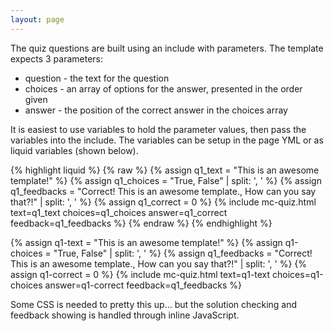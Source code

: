 ```yaml
---
layout: page
---
```


The quiz questions are built using an include with parameters.  The template expects 3 parameters:

- question - the text for the question
- choices - an array of options for the answer, presented in the order given
- answer - the position of the correct answer in the choices array

It is easiest to use variables to hold the parameter values, then pass the variables into the include.  The variables can be setup in the page YML or as liquid variables (shown below).

{% highlight liquid %}
{% raw %}
  {% assign q1_text = "This is an awesome template!" %}
  {% assign q1_choices = "True, False" | split: ', ' %}
  {% assign q1_feedbacks = "Correct!  This is an awesome template., How can you say that?!" | split: ', ' %}
  {% assign q1_correct = 0 %}
  {% include mc-quiz.html text=q1_text choices=q1_choices answer=q1_correct feedback=q1_feedbacks %}
{% endraw %}
{% endhighlight %}

{% assign q1-text = "This is an awesome template!" %}
{% assign q1-choices = "True, False" | split: ', ' %}
{% assign q1_feedbacks = "Correct!  This is an awesome template., How can you say that?!" | split: ', ' %}
{% assign q1-correct = 0 %}
{% include mc-quiz.html text=q1-text choices=q1-choices answer=q1-correct feedback=q1_feedbacks %}

Some CSS is needed to pretty this up... but the solution checking and feedback showing is handled through inline JavaScript.